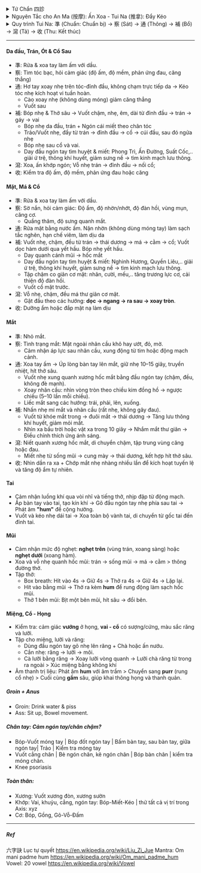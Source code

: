 <details><summary>Tứ Chẩn 四診</summary>
 
+ Vọng (望): Thần sắc (da, mắt, nét mặt), Sắc diện (màu sắc da), Lưỡi (hình dạng, màu sắc, rêu lưỡi), Hình dáng cơ thể (béo, tỷ lệ cơ thể: phù nề,..), Cử động (run, yếu liệt, cứng, loạng choạng)
+ Văn (聞 – Nghe / Ngửi): Mùi hơi thở, mùi cơ thể, tiếng thở - nói, tim đập
+ Vấn (問): Chỗ nào khó chịu, chỗ nào ngứa, cảm thấy ko thông, cảm thấy nặng, thói quen xấu, bệnh ..
+ Thiết (切 –  / Bắt mạch): Sờ da (đàn hồi, lạnh-nóng, ẩm-nhớt), cơ (lỏng, ), bắt mạch.
</details>
<details><summary> Nguyên Tắc cho An Ma (按摩): Ấn Xoa - Tui Na (推拿): Đẩy Kéo </summary>
 
+ 先表后里: Trước ngoài, sau trong. 先上后下: Trước trên, sau dưới. 先近后远: Trước gần, sau xa.
+ 先轻后重: Trước nhẹ, sau mạnh. 先慢后快: Trước chậm, sau nhanh. 由外及内: Từ ngoài vào trong.
+ 由通至補瀉: Từ thông đến bổ tả
</details>
<details><summary>Quy trình Tui Na: 準 (Chuẩn: Chuẩn bị) → 察 (Sát) → 通 (Thông) → 補 (Bổ) → 瀉 (Tả) → 收 (Thu: Kết thúc)</summary>

| Giai đoạn (漢字) | Mục tiêu chính                   | Kỹ thuật gợi ý                                               | Đặc điểm lực                         | Tốc độ        | Phạm vi         | Ví dụ huyệt/điểm               |
|------------------|----------------------------------|--------------------------------------------------------------|--------------------------------------|--------------|----------------|--------------------------------|
| 察 (Sát)         | Quan sát, xem xét, kiểm chứng    | Quan sát, sờ nắn, hỏi bệnh nhân, đánh giá trước và sau liệu trình | Rất nhẹ, tập trung cảm nhận           | Chậm         | Toàn vùng       | Độ ấm, độ mềm, phản ứng đau, sắc mặt |
| 通 (Thông)       | Khai thông khí huyết, làm ấm     | Xoa (摩), Vuốt (推), Miết (擠), Day nông (按)                  | Nhẹ – vừa, liên tục, đều             | Chậm         | Rộng           | Làm nóng vùng, vuốt dọc kinh lạc |
| 補 (Bổ)          | Nuôi dưỡng phần hư, phục hồi     | Day sâu chậm (按), Ấn giữ, Miết theo kinh (擠)                  | Vừa – sâu, tăng dần, êm              | Chậm         | Vừa            | Phong Trì (GB20), Kiên Tỉnh (GB21), Túc Tam Lý (ST36) |
| 瀉 (Tả)          | Giải ứ trệ, tiêu thực tà, giảm đau | Bấm A-thị huyệt (阿是穴), Đấm (捶), Vỗ (拍), Kéo giãn (牽引), Cào (抓) | Mạnh, dứt khoát, ngắt quãng hoặc kéo giãn đều | Nhanh – trung bình | Hẹp hoặc chuyên biệt | A-thị điểm, Hợp Cốc (LI4), Khúc Trì (LI11), Hoàn Khiêu (GB30) |
| 收 (Thu)    | Thư giãn, ổn định thần kinh      | Vuốt dài (撫), Cào nhẹ (抓), Xoa vòng (摩)                     | Nhẹ, êm dịu, đều đặn                  | Chậm         | Rộng           | Vuốt từ trung tâm ra ngoài, kết thúc vùng trị liệu |


###### Quy trình mẫu: Vai – Gáy
| Bước | Giai đoạn (漢字) | Thao tác chính                                | Thời lượng (tham khảo) | Ghi chú an toàn |
|------|------------------|-----------------------------------------------|------------------------|-----------------|
| 1    | **通 (Thông)**   | Xoa, vuốt, miết làm nóng toàn bộ vùng vai – gáy | 2–4 phút               | Dùng dầu/balm để tránh ma sát gây rát |
| 2    | **補 (Bổ)**      | Day sâu Kiên Tỉnh (GB21), Phong Trì (GB20)     | 3–5 phút               | Tăng lực từ từ, giữ cảm giác “căng tức dễ chịu” |
| 3    | **瀉 (Tả)**      | Bấm A-thị, đấm dọc hai bên cột sống, kéo giãn nhẹ | 2–4 phút               | Tránh ấn lên xương hoặc mạch máu lớn |
| 4    | **收 (Kết thúc)**| Vuốt dài và cào nhẹ toàn vùng                 | 30–60 giây             | Đưa cơ thể về trạng thái thư giãn, ổn định |
 </details>
 
---

#### Da đầu, Trán, Ót & Cổ Sau
+ 準: Rửa & xoa tay làm ấm với dầu.
+ 察: Tìm tóc bạc, hỏi cảm giác (độ ấm, độ mềm, phản ứng đau, căng thẳng)
+ 通: Hơ tay xoay nhẹ trên tóc-đỉnh đầu, không chạm trực tiếp da → Kéo tóc nhẹ kích hoạt vi tuần hoàn.
  + Cào xoay nhẹ (không dùng móng) giảm căng thẳng
  + Vuốt sau 
+ 補: Bóp nhẹ & Thở sâu → Vuốt chậm, nhẹ, êm, dài từ đỉnh đầu → trán → gáy → vai
  + Bóp nhẹ da đầu, trán + Ngón cái miết theo chân tóc
  + Trảo/Vuốt nhẹ, đẩy từ trán → đỉnh đầu → cổ → cúi đầu, sau đó ngửa nhẹ
  + Bóp nhẹ sau cổ và vai.
  + Day đầu ngón tay tìm huyệt & miết: Phong Trì, Ấn Đường, Suất Cốc,.. giải ứ trệ, thông khí huyết, giảm sưng nề → tìm kinh mạch lưu thông.
+ 瀉: Xoa, ấn khớp ngón; Vỗ nhẹ trán → đỉnh đầu → nối cổ; 
+ 收: Kiểm tra độ ấm, độ mềm, phản ứng đau hoặc căng

#### Mặt, Má & Cổ 
+ 準: Rửa & xoa tay làm ấm với dầu.
+ 察: Sờ nắn, hỏi cảm giác: Độ ẩm, độ nhờn/nhớt, độ đàn hồi, vùng mụn, căng cơ.  
  + Quầng thâm, độ sưng quanh mắt.  
+ 通: Rửa mặt bằng nước ấm. Nặn nhờn (không dùng móng tay) làm sạch tắc nghẽn, hạn chế viêm, làm dịu da
+ 補: Vuốt nhẹ, chậm, đều từ trán → thái dương → má → cằm → cổ; Vuốt dọc hàm dưới qua yết hầu. Bóp nhẹ yết hầu.
  - Day quanh cánh mũi → hốc mắt
  - Day đầu ngón tay tìm huyệt & miết: Nghinh Hương, Quyền Liêu,.. giải ứ trệ, thông khí huyết, giảm sưng nề → tìm kinh mạch lưu thông.
  - Tập chậm co giãn cơ mặt: nhăn, cười, mếu,.. tăng trương lực cơ, cải thiện độ đàn hồi.
  - Vuốt cổ mặt trước.
+ 瀉: Vỗ nhẹ, chậm, đều má thư giãn cơ mặt.
  - Gật đầu theo các hướng: **dọc → ngang → ra sau → xoay tròn**. 
+ 收: Dưỡng ẩm hoặc đắp mặt nạ làm dịu

#### Mắt 
+ 準: Nhỏ mắt.
+ 察: Tình trạng mắt: Mặt ngoài nhãn cầu khô hay ướt, đỏ, mờ.  
  - Cảm nhận áp lực sau nhãn cầu, xung động từ tim hoặc động mạch cảnh.    
+ 通: Xoa tay ấm → Úp lòng bàn tay lên mắt, giữ nhẹ 10–15 giây, truyền nhiệt, hít thở sâu. 
  - Vuốt nhẹ xung quanh xương hốc mắt bằng đầu ngón tay (chậm, đều, không đè mạnh).  
  - Xoay nhãn cầu: nhìn vòng tròn theo chiều kim đồng hồ → ngược chiều (5–10 lần mỗi chiều).  
  - Liếc mắt sang các hướng: trái, phải, lên, xuống.  
+ 補: Nhấn nhẹ mí mắt và nhãn cầu (rất nhẹ, không gây đau).  
  - Vuốt từ khóe mắt trong → đuôi mắt → thái dương → Tăng lưu thông khí huyết, giảm mỏi mắt.  
  - Nhìn xa bầu trời hoặc vật xa trong 10 giây → Nhắm mắt thư giãn → Điều chỉnh thích ứng ánh sáng.  
+ 瀉: Niết quanh xương hốc mắt, di chuyển chậm, tập trung vùng căng hoặc đau.  
  - Miết nhẹ từ sống mũi → cung mày → thái dương, kết hợp hít thở sâu.  
+ 收: Nhìn dần ra xa + Chớp mắt nhẹ nhàng nhiều lần để kích hoạt tuyến lệ và tăng độ ẩm tự nhiên.
    
#### Tai
+ Cảm nhận luồng khí qua vòi nhĩ và tiếng thở, nhịp đập từ động mạch.
+ Ấp bàn tay vào tai, tạo kín khí → Gõ đầu ngón tay nhẹ phía sau tai → Phát âm **"hum"** để cộng hưởng.
+ Vuốt và kéo nhẹ dái tai → Xoa toàn bộ vành tai, di chuyển từ gốc tai đến đỉnh tai.

#### Mũi
+ Cảm nhận mức độ nghẹt: **nghẹt trên** (vùng trán, xoang sàng) hoặc **nghẹt dưới** (xoang hàm).
+ Xoa và vỗ nhẹ quanh hốc mũi: trán → sống mũi → má → cằm > thông đường thở.
+ Tập thở:
  - Box breath: Hít vào 4s → Giữ 4s → Thở ra 4s → Giữ 4s → Lặp lại.
  - Hít vào bằng mũi → Thở ra kèm **hum** để rung động làm sạch hốc mũi.
  - Thở 1 bên mũi: Bịt một bên mũi, hít sâu → đổi bên.

#### Miệng, Cổ - Họng
+ Kiểm tra: cảm giác **vướng** ở họng, **vai - cổ** có sượng/cứng, màu sắc răng và lưỡi.
+ Tập cho miệng, lưỡi và răng:
  - Dùng đầu ngón tay gõ nhẹ lên răng + Chà hoặc ấn nướu.
  - Cắn nhẹ: răng → lưỡi → môi.
  - Cà lưỡi bằng răng → Xoay lưỡi vòng quanh → Lưỡi chà răng từ trong ra ngoài > Xúc miệng bằng không khí  
+ Âm thanh trị liệu: Phát âm **hum** với âm trầm > Chuyển sang **purr** (rung cổ nhẹ) > Cuối cùng **gầm** sâu, giúp khai thông họng và thanh quản.
  
##### Groin + Anus
+ Groin: Drink water & piss
+ Ass: Sit up, Bowel movement.
##### Chân tay: Cảm ngón tay/chân chậm?
+ Bóp-Vuốt móng tay | Bóp đốt ngón tay | Bấm bàn tay, sau bàn tay, giữa ngón tay| Trảo | Kiểm tra móng tay
+ Vuốt cẳng chân | Bẻ ngón chân, kẽ ngón chân | Bóp bàn chân | kiểm tra móng chân.
+ Knee psoriasis
##### Toàn thân: 
+ Xương: Vuốt xương đòn, xương sườn
+ Khớp: Vai, khuỷu, cẳng, ngón tay: Bóp-Miết-Kéo | thử tất cả vị trí trong Axis: xyz
+ Cơ: Bóp, Gồng, Gõ-Vỗ-Đấm
---
##### Ref
六字訣 Lục tự quyết
https://en.wikipedia.org/wiki/Liu_Zi_Jue
Mantra: Om mani padme hum
https://en.wikipedia.org/wiki/Om_mani_padme_hum
Vowel: 20 vowel
https://en.wikipedia.org/wiki/Vowel
